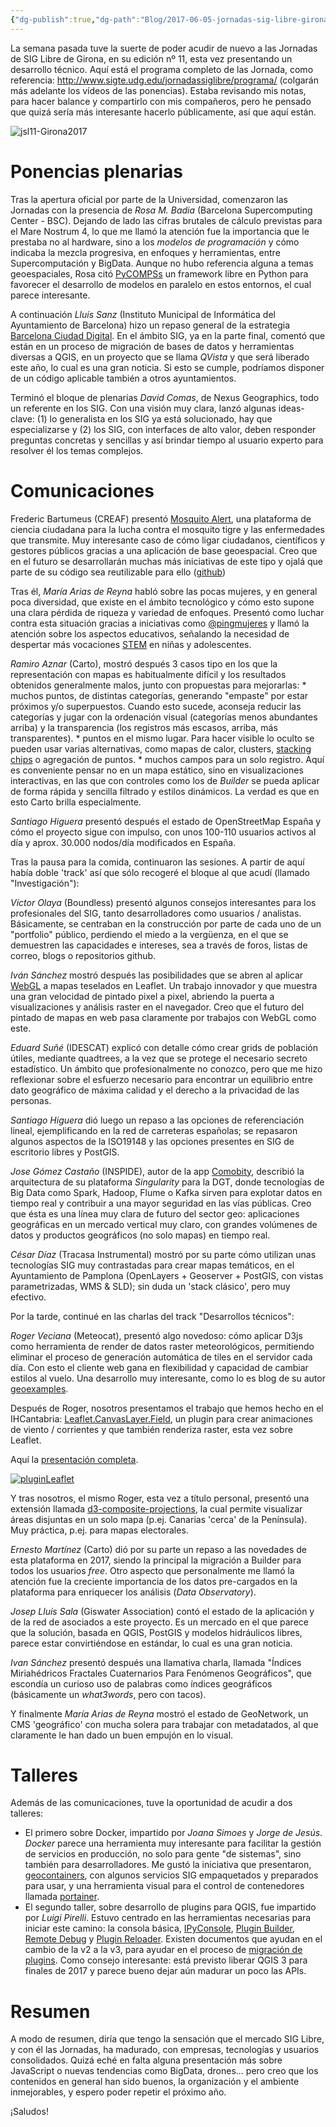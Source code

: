 ```yaml
---
{"dg-publish":true,"dg-path":"Blog/2017-06-05-jornadas-sig-libre-girona-2017/index.md","permalink":"/blog/2017-06-05-jornadas-sig-libre-girona-2017/index/","title":"Jornadas SIG Libre Girona 2017"}
---
```



La semana pasada tuve la suerte de poder acudir de nuevo a las Jornadas de SIG Libre de Girona, en su edición nº 11, esta vez presentando un desarrollo técnico. Aquí está el programa completo de las Jornada, como referencia: http://www.sigte.udg.edu/jornadassiglibre/programa/ (colgarán más adelante los vídeos de las ponencias). Estaba revisando mis notas, para hacer balance y compartirlo con mis compañeros, pero he pensado que quizá sería más interesante hacerlo públicamente, así que aquí están.

![jsl11-Girona2017](/img/user/Me/Blog/2017-06-05-jornadas-sig-libre-girona-2017/images/jsl11-girona2017.jpg)

# Ponencias plenarias

Tras la apertura oficial por parte de la Universidad, comenzaron las Jornadas con la presencia de _Rosa M. Badia_ (Barcelona Supercomputing Center - BSC). Dejando de lado las cifras brutales de cálculo previstas para el Mare Nostrum 4, lo que me llamó la atención fue la importancia que le prestaba no al hardware, sino a los _modelos de programación_ y cómo indicaba la mezcla progresiva, en enfoques y herramientas, entre Supercomputación y BigData. Aunque no hubo referencia alguna a temas geoespaciales, Rosa citó [PyCOMPSs](https://pypi.python.org/pypi/pycompss) un framework libre en Python para favorecer el desarrollo de modelos en paralelo en estos entornos, el cual parece interesante.

A continuación _Lluís Sanz_ (Instituto Municipal de Informática del Ayuntamiento de Barcelona) hizo un repaso general de la estrategia [Barcelona Ciudad Digital](http://ajuntament.barcelona.cat/estrategiadigital/es). En el ámbito SIG, ya en la parte final, comentó que están en un proceso de migración de bases de datos y herramientas diversas a QGIS, en un proyecto que se llama _QVista_ y que será liberado este año, lo cual es una gran noticia. Si esto se cumple, podríamos disponer de un código aplicable también a otros ayuntamientos.

Terminó el bloque de plenarias _David Comas_, de Nexus Geographics, todo un referente en los SIG. Con una visión muy clara, lanzó algunas ideas-clave: (1) lo generalista en los SIG ya está solucionado, hay que especializarse y (2) los SIG, con interfaces de alto valor, deben responder preguntas concretas y sencillas y así brindar tiempo al usuario experto para resolver él los temas complejos.

# Comunicaciones

Frederic Bartumeus (CREAF) presentó [Mosquito Alert](http://www.mosquitoalert.com/), una plataforma de ciencia ciudadana para la lucha contra el mosquito tigre y las enfermedades que transmite. Muy interesante caso de cómo ligar ciudadanos, científicos y gestores públicos gracias a una aplicación de base geoespacial. Creo que en el futuro se desarrollarán muchas más iniciativas de este tipo y ojalá que parte de su código sea reutilizable para ello ([github](https://github.com/MoveLab))

Tras él, _María Arias de Reyna_ habló sobre las pocas mujeres, y en general poca diversidad, que existe en el ámbito tecnológico y cómo esto supone una clara pérdida de riqueza y variedad de enfoques. Presentó como luchar contra esta situación gracias a iniciativas como [@pingmujeres](https://twitter.com/pingmujeres?lang=es) y llamó la atención sobre los aspectos educativos, señalando la necesidad de despertar más vocaciones [STEM](https://es.wikipedia.org/wiki/Educaci%C3%B3n_STEM) en niñas y adolescentes.

_Ramiro Aznar_ (Carto), mostró después 3 casos tipo en los que la representación con mapas es habitualmente difícil y los resultados obtenidos generalmente malos, junto con propuestas para mejorarlas: \* muchos puntos, de distintas categorías, generando "empaste" por estar próximos y/o superpuestos. Cuando esto sucede, aconseja reducir las categorías y jugar con la ordenación visual (categorías menos abundantes arriba) y la transparencia (los registros más escasos, arriba, más transparentes). \* puntos en el mismo lugar. Para hacer visible lo oculto se pueden usar varias alternativas, como mapas de calor, clusters, [stacking chips](https://carto.com/blog/stacking-chips-a-map-hack) o agregación de puntos. \* muchos campos para un solo registro. Aquí es conveniente pensar no en un mapa estático, sino en visualizaciones interactivas, en las que con controles como los de _Builder_ se pueda aplicar de forma rápida y sencilla filtrado y estilos dinámicos. La verdad es que en esto Carto brilla especialmente.

_Santiago Higuera_ presentó después el estado de OpenStreetMap España y cómo el proyecto sigue con impulso, con unos 100-110 usuarios activos al día y aprox. 30.000 nodos/día modificados en España.

Tras la pausa para la comida, continuaron las sesiones. A partir de aquí había doble 'track' así que sólo recogeré el bloque al que acudí (llamado "Investigación"):

_Víctor Olaya_ (Boundless) presentó algunos consejos interesantes para los profesionales del SIG, tanto desarrolladores como usuarios / analistas. Básicamente, se centraban en la construcción por parte de cada uno de un "portfolio" público, perdiendo el miedo a la vergüenza, en el que se demuestren las capacidades e intereses, sea a través de foros, listas de correo, blogs o repositorios github.

_Iván Sánchez_ mostró después las posibilidades que se abren al aplicar [WebGL](https://gitlab.com/IvanSanchez/Leaflet.TileLayer.GL) a mapas teselados en Leaflet. Un trabajo innovador y que muestra una gran velocidad de pintado pixel a pixel, abriendo la puerta a visualizaciones y análisis raster en el navegador. Creo que el futuro del pintado de mapas en web pasa claramente por trabajos con WebGL como este.

_Eduard Suñé_ (IDESCAT) explicó con detalle cómo crear grids de población útiles, mediante quadtrees, a la vez que se protege el necesario secreto estadístico. Un ámbito que profesionalmente no conozco, pero que me hizo reflexionar sobre el esfuerzo necesario para encontrar un equilibrio entre dato geográfico de máxima calidad y el derecho a la privacidad de las personas.

_Santiago Higuera_ dió luego un repaso a las opciones de referenciación lineal, ejemplificando en la red de carreteras españolas; se repasaron algunos aspectos de la ISO19148 y las opciones presentes en SIG de escritorio libres y PostGIS.

_Jose Gómez Castaño_ (INSPIDE), autor de la app [Comobity](https://play.google.com/store/apps/details?id=com.inspide.comobity&hl=es), describió la arquitectura de su plataforma _Singularity_ para la DGT, donde tecnologías de Big Data como Spark, Hadoop, Flume o Kafka sirven para explotar datos en tiempo real y contribuir a una mayor seguridad en las vías públicas. Creo que ésta es una línea muy clara de futuro del sector geo: aplicaciones geográficas en un mercado vertical muy claro, con grandes volúmenes de datos y productos geográficos (no solo mapas) en tiempo real.

_César Díaz_ (Tracasa Instrumental) mostró por su parte cómo utilizan unas tecnologías SIG muy contrastadas para crear mapas temáticos, en el Ayuntamiento de Pamplona (OpenLayers + Geoserver + PostGIS, con vistas parametrizadas, WMS & SLD); sin duda un 'stack clásico', pero muy efectivo.

Por la tarde, continué en las charlas del track "Desarrollos técnicos":

_Roger Veciana_ (Meteocat), presentó algo novedoso: cómo aplicar D3js como herramienta de render de datos raster meteorológicos, permitiendo eliminar el proceso de generación automática de tiles en el servidor cada día. Con esto el cliente web gana en flexibilidad y capacidad de cambiar estilos al vuelo. Una desarrollo muy interesante, como lo es blog de su autor [geoexamples](http://geoexamples.com).

Después de Roger, nosotros presentamos el trabajo que hemos hecho en el IHCantabria: [Leaflet.CanvasLayer.Field](https://github.com/IHCantabria/Leaflet.CanvasLayer.Field/), un plugin para crear animaciones de viento / corrientes y que también renderiza raster, esta vez sobre Leaflet.

Aquí la [presentación completa](https://victorvelarde.github.io/presentacion-jsl11/).

[![pluginLeaflet](/img/user/Me/Blog/2017-06-05-jornadas-sig-libre-girona-2017/images/pluginleaflet1.png)](http://victorvelarde.github.io/presentacion-jsl11)

Y tras nosotros, el mismo Roger, esta vez a título personal, presentó una extensión llamada [d3-composite-projections](https://github.com/rveciana/d3-composite-projections), la cual permite visualizar áreas disjuntas en un solo mapa (p.ej. Canarias 'cerca' de la Península). Muy práctica, p.ej. para mapas electorales.

_Ernesto Martínez_ (Carto) dió por su parte un repaso a las novedades de esta plataforma en 2017, siendo la principal la migración a Builder para todos los usuarios _free_. Otro aspecto que personalmente me llamó la atención fue la creciente importancia de los datos pre-cargados en la plataforma para enriquecer los análisis (_Data Observatory_).

_Josep Lluís Sala_ (Giswater Association) contó el estado de la aplicación y de la red de asociados a este proyecto. Es un mercado en el que parece que la solución, basada en QGIS, PostGIS y modelos hidráulicos libres, parece estar convirtiéndose en estándar, lo cual es una gran noticia.

_Ivan Sánchez_ presentó después una llamativa charla, llamada "Índices Miriahédricos Fractales Cuaternarios Para Fenómenos Geográficos", que escondía un curioso uso de palabras como índices geográficos (básicamente un _what3words_, pero con tacos).

Y finalmente _María Arias de Reyna_ mostró el estado de GeoNetwork, un CMS 'geográfico' con mucha solera para trabajar con metadatados, al que claramente le han dado un buen empujón en lo visual.

# Talleres

Además de las comunicaciones, tuve la oportunidad de acudir a dos talleres:

- El primero sobre Docker, impartido por _Joana Simoes_ y _Jorge de Jesús_. _Docker_ parece una herramienta muy interesante para facilitar la gestión de servicios en producción, no solo para gente "de sistemas", sino también para desarrolladores. Me gustó la iniciativa que presentaron, [geocontainers](https://hub.docker.com/u/geocontainers/), con algunos servicios SIG empaquetados y preparados para usar, y una herramienta visual para el control de contenedores llamada [portainer](http://portainer.io/).
- El segundo taller, sobre desarrollo de plugins para QGIS, fue impartido por _Luigi Pirelli_. Estuvo centrado en las herramientas necesarias para iniciar este camino: la consola básica, [IPyConsole](https://github.com/elpaso/qgis-ipythonconsole), [Plugin Builder](https://github.com/g-sherman/Qgis-Plugin-Builder), [Remote Debug](https://github.com/sourcepole/qgis-remote-debug) y [Plugin Reloader](https://github.com/borysiasty/plugin_reloader). Existen documentos que ayudan en el cambio de la v2 a la v3, para ayudar en el proceso de [migración de plugins](http://slides.com/luigipirelli/desdarrolloplugindeqgis-xi-girona#/18). Como consejo interesante: está previsto liberar QGIS 3 para finales de 2017 y parece bueno dejar aún madurar un poco las APIs.
    

# Resumen

A modo de resumen, diría que tengo la sensación que el mercado SIG Libre, y con él las Jornadas, ha madurado, con empresas, tecnologías y usuarios consolidados. Quizá eché en falta alguna presentación más sobre JavaScript o nuevas tendencias como BigData, drones... pero creo que los contenidos en general han sido buenos, la organización y el ambiente inmejorables, y espero poder repetir el próximo año.

¡Saludos!
